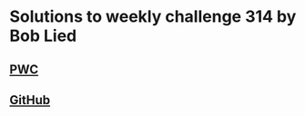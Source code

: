 # Solutions to weekly challenge 314 by Bob Lied

## [PWC](https://perlweeklychallenge.org/blog/perl-weekly-challenge-314/)
## [GitHub](https://github.com/boblied/perlweeklychallenge-club/tree/master/challenge-314/bob-lied)
